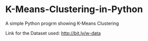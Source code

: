 # K-Means-Clustering-in-Python
A simple Python progrm showing K-Means Clustering

Link for the Dataset used: http://bit.ly/w-data
